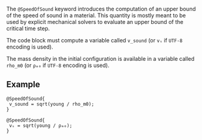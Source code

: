 The `@SpeedOfSound` keyword introduces the computation of an upper bound
of the speed of sound in a material. This quantity is mostly meant to be
used by explicit mechanical solvers to evaluate an upper bound of the
critical time step.

The code block must compute a variable called `v_sound` (or `vₛ` if
`UTF-8` encoding is used).

The mass density in the initial configuration is available in a variable
called `rho_m0` (or `ρₘ₀` if `UTF-8` encoding is used).

## Example

~~~~ {#SpeedOfSound .cpp}
@SpeedOfSound{
 v_sound = sqrt(young / rho_m0);
} 
~~~~

~~~~ {#SpeedOfSound_utf8 .cpp}
@SpeedOfSound{
 vₛ = sqrt(young / ρₘ₀);
} 
~~~~
